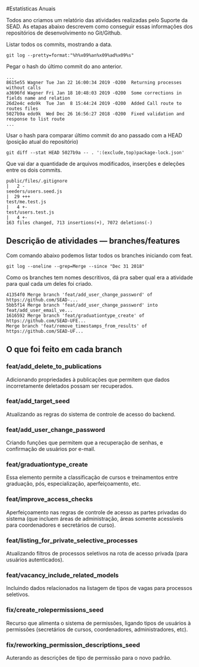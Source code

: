 #Estatísticas Anuais

Todos ano criamos um relatório das atividades realizadas pelo Suporte da SEAD. As etapas abaixo descrevem como conseguir essas informações dos repositórios de desenvolvimento no Git/Github.

Listar todos os commits, mostrando a data.

`git log --pretty=format:"%h%x09%an%x09%ad%x09%s"`

Pegar o hash do último commit do ano anterior.

```
...
8615e55 Wagner Tue Jan 22 16:00:34 2019 -0200  Returning processes without calls
a3696fd Wagner Fri Jan 18 10:48:03 2019 -0200  Some corrections in fields name and relation
26d2e4c edo9k  Tue Jan  8 15:44:24 2019 -0200  Added Call route to routes files
5027b9a edo9k  Wed Dec 26 16:56:27 2018 -0200  Fixed validation and response to list route
...

```

Usar o hash para comparar último commit do ano passado com a HEAD (posição atual do repositório)

`git diff --stat HEAD 5027b9a -- . ':(exclude,top)package-lock.json'`

Que vai dar a quantidade de arquivos modificados, inserções e deleções entre os dois commits.

```
public/files/.gitignore                                                |   2 -
seeders/users.seed.js                                                  |  29 +++
test/me.test.js                                                        |   4 +-
test/users.test.js                                                     |   4 +-
163 files changed, 713 insertions(+), 7072 deletions(-)

```

## Descrição de atividades — branches/features

Com comando abaixo podemos listar todos os branches iniciando com feat. 

`git log --oneline --grep=Merge --since "Dec 31 2018"`

Como os branches tem nomes descritivos, dá pra saber qual era a atividade para qual cada um deles foi criado.

```
41354f0 Merge branch 'feat/add_user_change_password' of https://github.com/SEAD-...
5bb5f14 Merge branch 'feat/add_user_change_password' into feat/add_user_email_ve...
1616592 Merge branch 'feat/graduationtype_create' of https://github.com/SEAD-UFE...
Merge branch 'feat/remove_timestamps_from_results' of https://github.com/SEAD-UF...
```

## O que foi feito em cada branch

### feat/add_delete_to_publications
Adicionando propriedades à publicações que permitem que dados incorretamente deletados possam ser recuperados.

### feat/add_target_seed
Atualizando as regras do sistema de controle de acesso do backend. 

### feat/add_user_change_password
Criando funções que permitem que a recuperação de senhas, e confirmação de usuários por e-mail.

### feat/graduationtype_create
Essa elemento permite a classificação de cursos e treinamentos entre graduação, pós, especialização, aperfeiçoamento, etc.

### feat/improve_access_checks
Aperfeiçoamento nas regras de controle de acesso as partes privadas do sistema (que incluem áreas de administração, áreas somente acessíveis para coordenadores e secretários de curso).

### feat/listing_for_private_selective_processes
Atualizando filtros de processos seletivos na rota de acesso privada (para usuários autenticados).

### feat/vacancy_include_related_models
Incluindo dados relacionados na listagem de tipos de vagas para processos seletivos.

### fix/create_rolepermissions_seed
Recurso que alimenta o sistema de permissões, ligando tipos de usuários à permissões (secretários de cursos, coordenadores, administradores, etc).

### fix/reworking_permission_descriptions_seed
Auterando as descrições de tipo de permissão para o novo padrão. 





